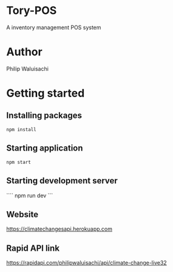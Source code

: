 # Tory-POS
A inventory management POS system 
# Author
Philip Waluisachi
# Getting started
## Installing packages
```` npm install ````
## Starting application
```` npm start ````
## Starting development server
```` npm run dev ```
## Website
https://climatechangesapi.herokuapp.com
## Rapid API link
https://rapidapi.com/philipwaluisachi/api/climate-change-live32
